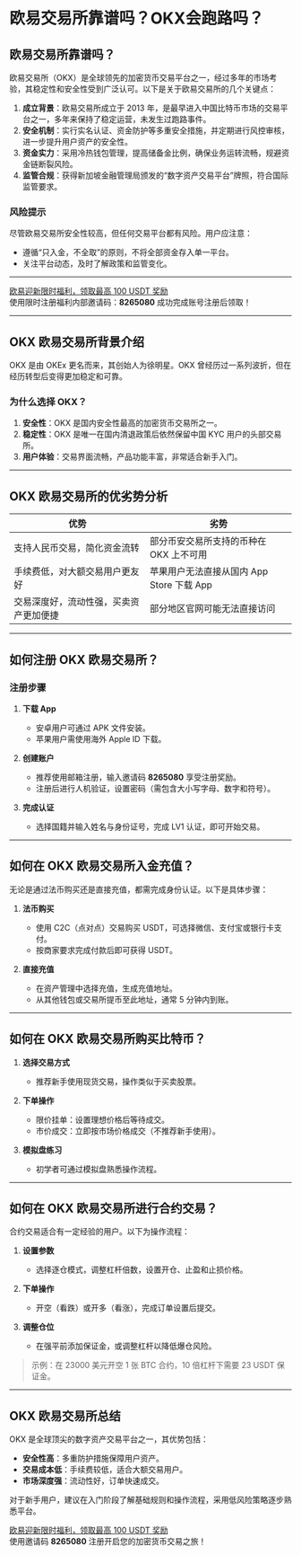 # 欧易交易所靠谱吗？OKX会跑路吗？



## 欧易交易所靠谱吗？

欧易交易所（OKX）是全球领先的加密货币交易平台之一，经过多年的市场考验，其稳定性和安全性受到广泛认可。以下是关于欧易交易所的几个关键点：

1. **成立背景**：欧易交易所成立于 2013 年，是最早进入中国比特币市场的交易平台之一，多年来保持了稳定运营，未发生过跑路事件。
2. **安全机制**：实行实名认证、资金防护等多重安全措施，并定期进行风控审核，进一步提升用户资产的安全性。
3. **资金实力**：采用冷热钱包管理，提高储备金比例，确保业务运转流畅，规避资金链断裂风险。
4. **监管合规**：获得新加坡金融管理局颁发的“数字资产交易平台”牌照，符合国际监管要求。

### 风险提示

尽管欧易交易所安全性较高，但任何交易平台都有风险。用户应注意：
- 遵循“只入金，不全取”的原则，不将全部资金存入单一平台。
- 关注平台动态，及时了解政策和监管变化。

---
[欧易迎新限时福利，领取最高 100 USDT 奖励](https://bit.ly/OKXe)  
使用限时注册福利内部邀请码：**8265080** 成功完成账号注册后领取！

---



## OKX 欧易交易所背景介绍

OKX 是由 OKEx 更名而来，其创始人为徐明星。OKX 曾经历过一系列波折，但在经历转型后变得更加稳定和可靠。

### 为什么选择 OKX？

1. **安全性**：OKX 是国内安全性最高的加密货币交易所之一。
2. **稳定性**：OKX 是唯一在国内清退政策后依然保留中国 KYC 用户的头部交易所。
3. **用户体验**：交易界面流畅，产品功能丰富，非常适合新手入门。

---

## OKX 欧易交易所的优劣势分析

| **优势**                                          | **劣势**                                      |
|---------------------------------------------------|-----------------------------------------------|
| 支持人民币交易，简化资金流转                     | 部分币安交易所支持的币种在 OKX 上不可用      |
| 手续费低，对大额交易用户更友好                   | 苹果用户无法直接从国内 App Store 下载 App   |
| 交易深度好，流动性强，买卖资产更加便捷           | 部分地区官网可能无法直接访问                 |

---

## 如何注册 OKX 欧易交易所？

### 注册步骤

1. **下载 App**  
   - 安卓用户可通过 APK 文件安装。  
   - 苹果用户需使用海外 Apple ID 下载。

2. **创建账户**  
   - 推荐使用邮箱注册，输入邀请码 **8265080** 享受注册奖励。
   - 注册后进行人机验证，设置密码（需包含大小写字母、数字和符号）。

3. **完成认证**  
   - 选择国籍并输入姓名与身份证号，完成 LV1 认证，即可开始交易。

---

## 如何在 OKX 欧易交易所入金充值？

无论是通过法币购买还是直接充值，都需完成身份认证。以下是具体步骤：

1. **法币购买**  
   - 使用 C2C（点对点）交易购买 USDT，可选择微信、支付宝或银行卡支付。
   - 按商家要求完成付款后即可获得 USDT。

2. **直接充值**  
   - 在资产管理中选择充值，生成充值地址。  
   - 从其他钱包或交易所提币至此地址，通常 5 分钟内到账。

---

## 如何在 OKX 欧易交易所购买比特币？

1. **选择交易方式**  
   - 推荐新手使用现货交易，操作类似于买卖股票。

2. **下单操作**  
   - 限价挂单：设置理想价格后等待成交。  
   - 市价成交：立即按市场价格成交（不推荐新手使用）。

3. **模拟盘练习**  
   - 初学者可通过模拟盘熟悉操作流程。

---

## 如何在 OKX 欧易交易所进行合约交易？

合约交易适合有一定经验的用户。以下为操作流程：

1. **设置参数**  
   - 选择逐仓模式，调整杠杆倍数，设置开仓、止盈和止损价格。

2. **下单操作**  
   - 开空（看跌）或开多（看涨），完成订单设置后提交。

3. **调整仓位**  
   - 在强平前添加保证金，或调整杠杆以降低爆仓风险。

> 示例：在 23000 美元开空 1 张 BTC 合约，10 倍杠杆下需要 23 USDT 保证金。

---

## OKX 欧易交易所总结

OKX 是全球顶尖的数字资产交易平台之一，其优势包括：
- **安全性高**：多重防护措施保障用户资产。
- **交易成本低**：手续费较低，适合大额交易用户。
- **市场深度强**：流动性好，订单快速成交。

对于新手用户，建议在入门阶段了解基础规则和操作流程，采用低风险策略逐步熟悉平台。

[欧易迎新限时福利，领取最高 100 USDT 奖励](https://bit.ly/OKXe)  
使用邀请码 **8265080** 注册开启您的加密货币交易之旅！
